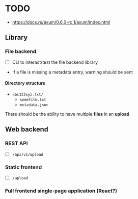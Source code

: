 # TODO

- https://docs.rs/axum/0.6.0-rc.1/axum/index.html

## Library

### File backend

- [ ] CLI to interact/test the file backend library

- If a file is missing a metadata entry, warning should be sent

#### Directory structure

- `abc123xyz.txt/`
  - `somefile.txt`
  - `metadata.json`

There should be the ability to have multiple **files** in an **upload**.

## Web backend

### REST API

- [ ] `/api/v1/upload`

### Static frontend

- [ ] `/upload`

### Full frontend single-page application (React?)
